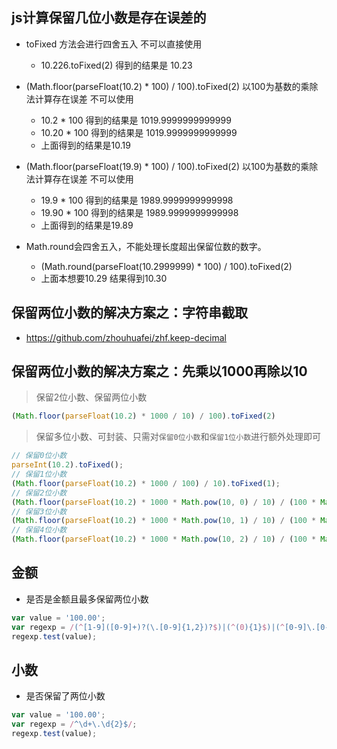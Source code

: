 ## js计算保留几位小数是存在误差的
* toFixed 方法会进行四舍五入 不可以直接使用
    - 10.226.toFixed(2)  得到的结果是 10.23
* (Math.floor(parseFloat(10.2) * 100) / 100).toFixed(2) 以100为基数的乘除法计算存在误差 不可以使用
    - 10.2 * 100 得到的结果是 1019.9999999999999
    - 10.20 * 100 得到的结果是 1019.9999999999999
    - 上面得到的结果是10.19
* (Math.floor(parseFloat(19.9) * 100) / 100).toFixed(2) 以100为基数的乘除法计算存在误差 不可以使用
    - 19.9 * 100 得到的结果是 1989.9999999999998
    - 19.90 * 100 得到的结果是 1989.9999999999998
    - 上面得到的结果是19.89

* Math.round会四舍五入，不能处理长度超出保留位数的数字。
    - (Math.round(parseFloat(10.2999999) * 100) / 100).toFixed(2)
    - 上面本想要10.29  结果得到10.30

## 保留两位小数的解决方案之：字符串截取
* https://github.com/zhouhuafei/zhf.keep-decimal

## 保留两位小数的解决方案之：先乘以1000再除以10
> 保留2位小数、保留两位小数
```javascript
(Math.floor(parseFloat(10.2) * 1000 / 10) / 100).toFixed(2)
```
> 保留多位小数、可封装、只需对`保留0位小数`和`保留1位小数`进行额外处理即可
```javascript
// 保留0位小数
parseInt(10.2).toFixed();
// 保留1位小数
(Math.floor(parseFloat(10.2) * 1000 / 100) / 10).toFixed(1);
// 保留2位小数
(Math.floor(parseFloat(10.2) * 1000 * Math.pow(10, 0) / 10) / (100 * Math.pow(10, 0))).toFixed(2);
// 保留3位小数
(Math.floor(parseFloat(10.2) * 1000 * Math.pow(10, 1) / 10) / (100 * Math.pow(10, 1))).toFixed(3);
// 保留4位小数
(Math.floor(parseFloat(10.2) * 1000 * Math.pow(10, 2) / 10) / (100 * Math.pow(10, 2))).toFixed(4);
```

## 金额
* 是否是金额且最多保留两位小数
```javascript
var value = '100.00';
var regexp = /(^[1-9]([0-9]+)?(\.[0-9]{1,2})?$)|(^(0){1}$)|(^[0-9]\.[0-9]([0-9])?$)/;
regexp.test(value);
```

## 小数
* 是否保留了两位小数
```javascript
var value = '100.00';
var regexp = /^\d+\.\d{2}$/;
regexp.test(value);
```
